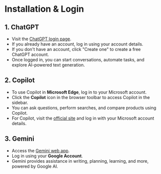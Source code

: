 # Installation & Login

## 1. ChatGPT
- Visit the [ChatGPT login page](https://chat.openai.com/auth/login).
- If you already have an account, log in using your account details.
- If you don't have an account, click "Create one" to create a free ChatGPT account.
- Once logged in, you can start conversations, automate tasks, and explore AI-powered text generation.

## 2. Copilot
- To use Copilot in **Microsoft Edge**, log in to your Microsoft account.
- Click the **Copilot** icon in the browser toolbar to access Copilot in the sidebar.
- You can ask questions, perform searches, and compare products using Copilot.
- For Copilot, visit the [official site](https://www.bing.com) and log in with your Microsoft account details.

## 3. Gemini
- Access the [Gemini web app](https://gemini.google.com/app).
- Log in using your **Google Account**.
- Gemini provides assistance in writing, planning, learning, and more, powered by Google AI.

